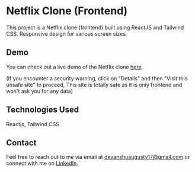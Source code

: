 # Netflix Clone (Frontend)

This project is a Netflix clone (frontend) built using ReactJS and Tailwind CSS.
Responsive design for various screen sizes.

## Demo

You can check out a live demo of the Netflix clone [here](https://netflix-ui-clone-react-devanshu.netlify.app/).

(If you encounter a security warning, click on "Details" and then "Visit this unsafe site" to proceed, This site is totally safe as it is only frontend and won't ask you for any data)

## Technologies Used

Reactjs, Tailwind CSS

## Contact

Feel free to reach out to me via email at devanshuaugusty17@gmail.com or connect with me on [LinkedIn](https://www.linkedin.com/in/devanshu-augusty-25204a1b8/).
